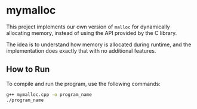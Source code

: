 # mymalloc

This project implements our own version of `malloc` for dynamically allocating memory, instead of using the API provided by the C library.

The idea is to understand how memory is allocated during runtime, and the implementation does exactly that with no additional features.

## How to Run

To compile and run the program, use the following commands:

```bash
g++ mymalloc.cpp -o program_name
./program_name
